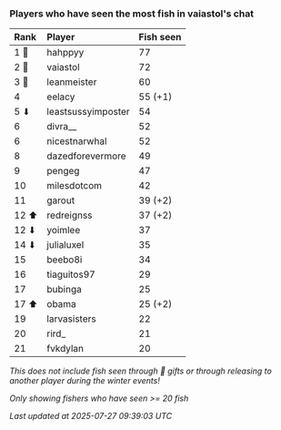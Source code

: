 ### Players who have seen the most fish in vaiastol's chat

| Rank  | Player             | Fish seen |
|:------|:-------------------|:----------|
| 1 🥇  | hahppyy            | 77        |
| 2 🥈  | vaiastol           | 72        |
| 3 🥉  | leanmeister        | 60        |
| 4     | eelacy             | 55 (+1)   |
| 5 ⬇   | leastsussyimposter | 54        |
| 6     | divra__            | 52        |
| 6     | nicestnarwhal      | 52        |
| 8     | dazedforevermore   | 49        |
| 9     | pengeg             | 47        |
| 10    | milesdotcom        | 42        |
| 11    | garout             | 39 (+2)   |
| 12 ⬆  | redreignss         | 37 (+2)   |
| 12 ⬇  | yoimlee            | 37        |
| 14 ⬇  | julialuxel         | 35        |
| 15    | beebo8i            | 34        |
| 16    | tiaguitos97        | 29        |
| 17    | bubinga            | 25        |
| 17 ⬆  | obama              | 25 (+2)   |
| 19    | larvasisters       | 22        |
| 20    | rird_              | 21        |
| 21    | fvkdylan           | 20        |

_This does not include fish seen through 🎁 gifts or through releasing to another player during the winter events!_

_Only showing fishers who have seen >= 20 fish_

_Last updated at 2025-07-27 09:39:03 UTC_